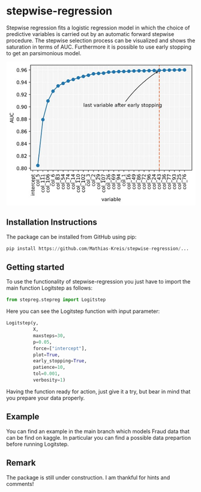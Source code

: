 # stepwise-regression
Stepwise regression fits a logistic regression model in which the choice of predictive variables is carried out by an automatic forward stepwise procedure. The stepwise selection process can be visualized and shows the saturation in terms of AUC. Furthermore it is possible to use early stopping to get an parsimonious model.

![alt text](https://github.com/Mathias-Kreis/stepwise-regression/blob/main/stepwise_example.jpg?raw=true|width=50px)

## Installation Instructions
The package can be installed from GitHub using pip:
```python
pip install https://github.com/Mathias-Kreis/stepwise-regression/...
```

## Getting started
To use the functionality of stepwise-regression you just have to import the main function Logitstep as follows:
```python
from stepreg.stepreg import Logitstep
```
Here you can see the Logitstep function with input parameter:
```python
Logitstep(y,
          X,
          maxsteps=30,
          p=0.05,
          force=["intercept"],
          plot=True,
          early_stopping=True,
          patience=10,
          tol=0.001,
          verbosity=1)
```
Having the function ready for action, just give it a try, but bear in mind that you prepare your data properly.

## Example
You can find an example in the main branch which models Fraud data that can be find on kaggle. In particular you can find a possible data prepartion before running Logitstep.

## Remark
The package is still under construction. I am thankful for hints and comments!
